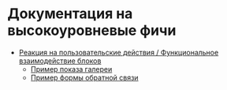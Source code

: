 # Документация на высокоуровневые фичи

* [Реакция на пользовательские действия / Функциональное взаимодействие блоков](crossEvents/)
    * [Пример показа галереи](crossEvents/Readme.md#Простой-пример-с-показом-галереи)
    * [Пример формы обратной связи](crossEvents/feedback-form.example.md#Пример-формы-обратной-связи)
